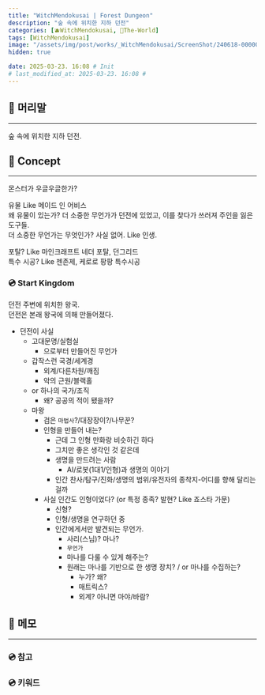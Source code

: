 ```yaml
---
title: "WitchMendokusai | Forest Dungeon"
description: "숲 속에 위치한 지하 던전"
categories: [🫐WitchMendokusai, 🥥The-World]
tags: [WitchMendokusai]
image: "/assets/img/post/works/_WitchMendokusai/ScreenShot/240618-000000.png"
hidden: true

date: 2025-03-23. 16:08 # Init
# last_modified_at: 2025-03-23. 16:08 #
---
```


## 📀 머리말

---

숲 속에 위치한 지하 던전.  

## 📀 Concept

---

몬스터가 우글우글한가?  

유물 Like 메이드 인 어비스  
왜 유물이 있는가? 더 소중한 무언가가 던전에 있었고, 이를 찾다가 쓰러져 주인을 잃은 도구들.  
더 소중한 무언가는 무엇인가? 사실 없어. Like 인생.  

포탈? Like 마인크래프트 네더 포탈, 던그리드  
특수 시공? Like 젠존제, 케로로 팡팡 특수시공  

### 💿 Start Kingdom

던전 주변에 위치한 왕국.  
던전은 본래 왕국에 의해 만들어졌다.  

- 던전이 사실
  - 고대문명/실험실
    - 으로부터 만들어진 무언가
  - 갑작스런 국경/세계경
    - 외계/다른차원/깨짐
    - 악의 근원/블랙홀
  - or 하나의 국가/조직
    - 왜? 공공의 적이 됐을까?
  - 마왕
    - 검은 `마법사`?/대장장이?/나무꾼?
    - 인형을 만들어 내는?
      - 근데 그 인형 만화랑 비슷하긴 하다
      - 그치만 좋은 생각인 것 같은데
      - 생명을 만드려는 사람
        - AI/로봇(1대1/인형)과 생명의 이야기
      - 인간 찬사/탐구/진화/생명의 범위/유전자의 종착지-어디를 향해 달리는 걸까
    - 사실 인간도 인형이었다? (or 특정 종족? 발현? Like 죠스타 가문)
      - 신형?
      - 인형/생명을 연구하던 중
      - 인간에게서만 발견되는 무언가.
        - 사리(스님)? 마나?
        - `무언가`
        - 마나를 다룰 수 있게 해주는?
        - 원래는 마나를 기반으로 한 생명 장치? / or 마나를 수집하는?
          - 누가? 왜?
          - 매트릭스?
          - 외계? 아니면 마야/바람?

## 📀 메모

---

### 💿 참고

### 💿 키워드
